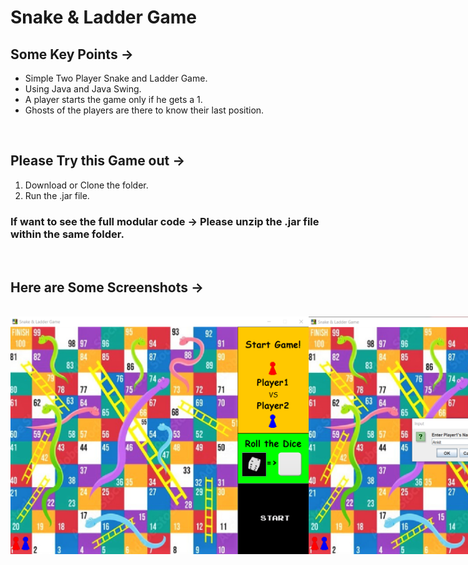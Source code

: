 # Snake & Ladder Game

## Some Key Points ->

<ul>
  <li> Simple Two Player Snake and Ladder Game. </li>
  <li> Using Java and Java Swing. </li>
  <li> A player starts the game only if he gets a 1. </li>
  <li> Ghosts of the players are there to know their last position. </li>
</ul>

<br>

## Please Try this Game out ->

<ol>
  <li> Download or Clone the folder. </li>
  <li> Run the .jar file. </li>
</ol>
    
### If want to see the full modular code -> Please unzip the .jar file within the same folder.

<br>

## Here are Some Screenshots ->

<br>

<div style="display: flex; align-items: center; justify-contents: center;">
  <img src="Snaps/Game Snap.png" style="height: 380px">
  <br>
  <img src="Snaps/Game Snap 2.png" style="height: 380px">
  <br>
  <img src="Snaps/Game Snap 3.png" style="height: 380px">
  <br>
  <img src="Snaps/Game Snap 4.png" style="height: 380px">
</div>

<br>
